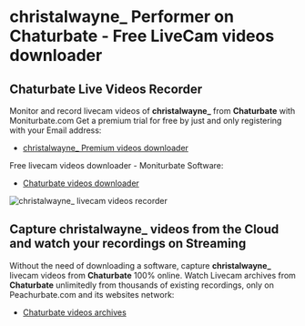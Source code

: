 # christalwayne_ Performer on Chaturbate - Free LiveCam videos downloader

## Chaturbate Live Videos Recorder

Monitor and record livecam videos of **christalwayne_** from **Chaturbate** with Moniturbate.com
Get a premium trial for free by just and only registering with your Email address:
* [christalwayne_ Premium videos downloader](https://moniturbate.com/request-demo-licence-key.html)

Free livecam videos downloader - Moniturbate Software:
* [Chaturbate videos downloader](https://moniturbate.com/moniturbate-download-software.html)

![christalwayne_ livecam videos recorder](https://peachurnet.com/templates/moniturbate-software.png)


## Capture christalwayne_ videos from the Cloud and watch your recordings on Streaming

Without the need of downloading a software, capture **christalwayne_** livecam videos from **Chaturbate** 100% online.
Watch Livecam archives from **Chaturbate** unlimitedly from thousands of existing recordings, only on Peachurbate.com and its websites network:
* [Chaturbate videos archives](https://peachurnet.com/)